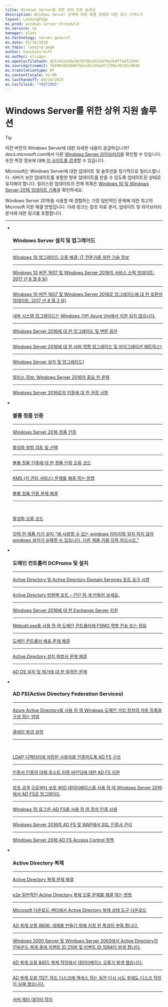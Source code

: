 ```yaml
---
title: Windows Server를 위한 상위 지원 솔루션
description: Windows Server 문제에 대한 해결 방법에 대한 링크 가져오기
layout: LandingPage
ms.prod: windows-server-threshold
ms.service: na
manager: alant
ms.technology: server-general
ms.date: 03/16/2018
ms.topic: landing-page
author: kaushika-msft
ms.author: elizapo
ms.openlocfilehash: d25142e3d0e5875fd8c0553d70e7bdff4d325097
ms.sourcegitcommit: f6490192d686f0a1e0c2ebe471f98e30105c0844
ms.translationtype: MT
ms.contentlocale: ko-KR
ms.lasthandoff: 09/10/2019
ms.locfileid: "70872095"
---
```

# <a name="top-support-solutions-for-windows-server"></a>Windows Server를 위한 상위 지원 솔루션

>[!TIP]
> 이전 버전의 Windows Server에 대한 자세한 내용이 궁금하십니까? docs.microsoft.com에서 다른 [Windows Server 라이브러리](/previous-versions/windows/)를 확인할 수 있습니다. 또한 특정 정보에 대해 [이 사이트를 검색](https://docs.microsoft.com/search/index?search=Windows+Server&dataSource=previousVersions)할 수 있습니다.

Microsoft는 Windows Server에 대한 업데이트 및 솔루션을 정기적으로 릴리스합니다. 서버가 보안 업데이트를 포함한 향후 업데이트를 받을 수 있도록 업데이트된 상태로 유지해야 합니다. 릴리스된 업데이트의 전체 목록은 [Windows 10 및 Windows Server 2016 업데이트 기록](https://support.microsoft.com/en-us/help/4000825/windows-10-windows-server-2016-update-history)을 확인하세요.

Windows Server 2016을 사용할 때 경험하는 가장 일반적인 문제에 대한 최고의 Microsoft 지원 해결 방법입니다. 아래 링크는 참조 자료 문서, 업데이트 및 라이브러리 문서에 대한 링크를 포함합니다.

<HR />

<ul class="cardsF panelContent">
<li>
        <div class="cardSize">
            <div class="cardPadding">
                <div class="card">
                    <div class="cardImageOuter">
                        <div class="cardImage">
                            <img src="../media/i-troubleshoot.svg" alt="" />
                        </div>
                    </div>
                    <div class="cardText">
                        <h3>Windows Server 설치 및 업그레이드</h3>
<hr> 
                        <a href="\windows\deployment\upgrade\resolve-windows-10-upgrade-errors">Windows 10 업그레이드 오류 해결: IT 전문가를 위한 기술 정보</a>
<hr> 
                        <p><a href="https://support.microsoft.com/en-US/help/4035631">Windows 10 버전 1607 및 Windows Server 2016의 서비스 스택 업데이트: 2017 년 8 월 8 일)</a></p>
<hr> 
                        <p><a href="https://support.microsoft.com/en-US/help/4033524">Windows 10 버전 1607 및 Windows Server 2016로 업그레이드에 대 한 호환성 업데이트: 2017 년 8 월 3 일)</a></p>
<hr>
                        <p><a href="https://support.microsoft.com/en-US/help/4014997">내부 시스템 업그레이드는 Windows 기반 Azure Vm에서 지원 되지 않습니다.</a></p>
<hr>
                        <p><a href="..\get-started\supported-upgrade-paths.md">Windows Server 2016에 대 한 업그레이드 및 변환 옵션</a></p>
<hr>
                       <p><a href="..\get-started\server-role-upgradeability-table.md">Windows Server 2016에 대 한 서버 역할 업그레이드 및 마이그레이션 매트릭스)</a></p>
<hr>
                       <p><a href="..\get-started\installation-and-upgrade.md">Windows Server 설치 및 업그레이드)</a></p>
<hr>
                       <p><a href="..\get-started\windows-server-2016-ga-release-notes.md">릴리스 정보: Windows Server 2016의 중요 한 문제</a></p>
<hr>
                       <p><a href="..\get-started\recommendations-moving-to-server2016.md">Windows Server 2016로의 이동에 대 한 권장 사항</a></p>
                    </div>
                </div>
            </div>
        </div>
    </li>
<li>
 <div class="cardSize">
            <div class="cardPadding">
                <div class="card">
                    <div class="cardImageOuter">
                        <div class="cardImage">
                            <img src="../media/i-troubleshoot.svg" alt="" />
                        </div>
                    </div>
                    <div class="cardText">
                        <h3>볼륨 정품 인증</h3>
<hr> 
                        <a href="../get-started/server-2016-activation.md">Windows Server 2016 정품 인증</a>
<hr>
                        <p><a href="https://technet.microsoft.com/library/jj134256(ws.11).aspx">활성화 방법 검토 및 선택</a></p>
<hr>
                        <p><a href="https://technet.microsoft.com/library/dn502528.aspx">볼륨 정품 인증에 대 한 정품 인증 오류 코드</a></p>
<hr>
                        <p><a href="https://technet.microsoft.com/library/ee939272.aspx">KMS (키 관리 서비스) 문제를 해결 하는 방법</a></p>
<hr>
                        <p><a href="https://technet.microsoft.com/library/ff793439.aspx">볼륨 정품 인증 문제 해결</a></p>
<hr><br/>                        <p><a href="https://technet.microsoft.com/library/ff793399.aspx">활성화 오류 코드</a></p>
<hr>
                        <p><a href="https://support.microsoft.com/help/2796988/windows-8-or-windows-server-2012-installation-may-fail-with-error-mess">입력 한 제품 키가 설치 &quot;에 사용할 수 있는 windows 이미지와 일치 하지 않아 windows 설치가 실패할 수 있습니다. 다른 제품 키를 입력 하십시오.&quot;</a></p>
                    </div>
                </div>
            </div>
        </div>
    </li>
<li>
 <div class="cardSize">
            <div class="cardPadding">
                <div class="card">
                    <div class="cardImageOuter">
                        <div class="cardImage">
                            <img src="../media/i-troubleshoot.svg" alt="" />
                        </div>
                    </div>
                    <div class="cardText">
                        <h3>도메인 컨트롤러 DCPromo 및 설치</h3>
<hr> 
                        <a href="https://technet.microsoft.com/library/dd772723(v=ws.10).aspx">Active Directory 및 Active Directory Domain Services 포트 요구 사항</a>
<hr>
                        <p> <a href="http://blogs.msmvps.com/acefekay/2011/11/01/active-directory-firewall-ports-let-s-try-to-make-this-simple/">Active Directory 방화벽 포트 – 간단 하 게 만들어 보세요.</a></p>
<hr>
                        <p><a href="https://technet.microsoft.com/library/ff728623(v=exchg.150).aspx">Windows Server 2016에 대 한 Exchange Server 지원</a></p>
<hr>
                        <p><a href="https://support.microsoft.com/kb/255504">Ntdsutil.exe를 사용 하 여 도메인 컨트롤러에 FSMO 역할 전송 또는 점유</a></p>
<hr>
                        <p><a href="../identity/ad-ds/deploy/troubleshooting-domain-controller-deployment.md">도메인 컨트롤러 배포 문제 해결</a></p>
<hr>
                        <p><a href="https://msdn.microsoft.com/library/bb727058.aspx">Active Directory 설치 마법사 문제 해결</a></p>
<hr>
                        <p><a href="https://technet.microsoft.com/library/cc754463(v=ws.10).aspx">AD DS 설치 및 제거에 대 한 알려진 문제</a></p>
                      </div>
                 </div>
            </div>
        </div>
    </li>
<li>
 <div class="cardSize">
            <div class="cardPadding">
                <div class="card">
                    <div class="cardImageOuter">
                        <div class="cardImage">
                            <img src="../media/i-troubleshoot.svg" alt="" />
                        </div>
                    </div>
                    <div class="cardText">
                        <h3>AD FS(Active Directory Federation Services)</h3>
<hr> 
                        <a href="/azure/active-directory/active-directory-conditional-access-automatic-device-registration-setup">Azure Active Directory를 사용 하 여 Windows 도메인 가입 장치의 자동 등록을 구성 하는 방법</a>
<hr>
                        <p><a href="/azure/active-directory/device-management-hybrid-azuread-joined-devices-setup#step-2-setup-issuance-of-claims">클레임 발급 설정</a></p>
<hr><br/>                        <p><a href="../identity/ad-fs/operations/configure-ad-fs-to-authenticate-users-stored-in-ldap-directories.md">LDAP 디렉터리에 저장된 사용자를 인증하도록 AD FS 구성</a></p>
<hr>
                        <p><a href="../identity/ad-fs/operations/ad-fs-support-for-alternate-hostname-binding-for-certificate-authentication.md">인증서 인증의 대체 호스트 이름 바인딩에 대한 AD FS 지원</a></p>
<hr>
                        <p><a href="https://blogs.technet.microsoft.com/tspring/2017/01/20/federated-to-microsoft-cloud-and-account-lockouts/">암호 공격</a>
                        <a href="../identity/ad-fs/deployment/upgrading-to-ad-fs-in-windows-server-2016.md">으로부터 보호 WID 데이터베이스를 사용 하 여 Windows Server 2016에서 AD FS로 업그레이드</a></p>
<hr>
                        <p><a href="../identity/ad-fs/operations/configure-device-based-conditional-access-on-premises.md">Windows 10 로그온-AD FS를 사용 하 여 장치 인증 사용</a></p>
<hr>
                        <p><a href="../identity/ad-fs/operations/manage-ssl-certificates-ad-fs-wap-2016.md">Windows Server 2016의 AD FS 및 WAP에서 SSL 인증서 관리</a></p>
<hr>
                        <p><a href="../identity/ad-fs/operations/access-control-policies-in-ad-fs.md">Windows Server 2016 AD FS Access Control 정책</a></p>
                      </div>
                 </div>
            </div>
        </div>
    </li>
<li>
 <div class="cardSize">
            <div class="cardPadding">
                <div class="card">
                    <div class="cardImageOuter">
                        <div class="cardImage">
                            <img src="../media/i-troubleshoot.svg" alt="" />
                        </div>
                    </div>
                    <div class="cardText">
                        <h3>Active Directory 복제</h3>
<hr> 
                         <a href="../identity/ad-ds/manage/troubleshoot/troubleshooting-active-directory-replication-problems.md">Active Directory 복제 문제 해결</a>
<hr>
                         <a href="https://www.microsoft.com/en-in/download/details.aspx?id=30005">e2e 일반적인 Active Directory 복제 오류 문제를 해결 하는 방법</a>
<hr>
                         <a href="https://support.microsoft.com/kb/3108513">Microsoft 다운로드 센터에서 Active Directory 복제 상태 도구 다운로드</a>
<hr>
                         <a href="https://support.microsoft.com/kb/2028495">AD 복제 오류 8606: 개체를 만들기 위해 지정 된 특성이 부족 합니다.</a></p>
<hr>
                         <a href="https://support.microsoft.com/kb/837932">Windows 2000 Server 및 Windows Server 2003에서 Active Directory의 인바운드 복제 중에 이벤트 ID 2108 및 이벤트 ID 1084이 발생 합니다.</a>
<hr>
                         <a href="https://support.microsoft.com/kb/2645996">AD 복제 오류 8451: 복제 작업에서 데이터베이스 오류가 발생 했습니다.</a>
<hr>
                         <a href="https://support.microsoft.com/kb/2025726">AD 복제 오류 1127: 하드 디스크에 액세스 하는 동안 다시 시도 후에도 디스크 작업이 실패 했습니다.</a>
<hr>
                         <a href="https://technet.microsoft.com/library/cc816907.aspx">서버 메타 데이터 정리</a>
                    </div>
                </div>
            </div>
        </div>
    </li>
</ul>